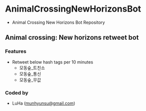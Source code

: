 # AnimalCrossingNewHorizonsBot
- Animal Crossing New Horizons Bot Repository

## Animal crossing: New horizons retweet bot

### Features
- Retweet below hash tags per 10 minutes
  - 모동숲\_트친소
  - 모동숲\_통신
  - 모동숲\_무값

### Coded by
- LuHa (munhyunsu@gmail.com)
